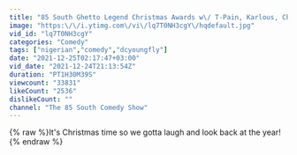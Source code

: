 ```yaml
---
title: "85 South Ghetto Legend Christmas Awards w\/ T-Pain, Karlous, Chico, Clayton Navv"
image: "https:\/\/i.ytimg.com\/vi\/lq7T0NH3cgY\/hqdefault.jpg"
vid_id: "lq7T0NH3cgY"
categories: "Comedy"
tags: ["nigerian","comedy","dcyoungfly"]
date: "2021-12-25T02:17:47+03:00"
vid_date: "2021-12-24T21:13:54Z"
duration: "PT1H30M39S"
viewcount: "33831"
likeCount: "2536"
dislikeCount: ""
channel: "The 85 South Comedy Show"
---
```

{% raw %}It's Christmas time so we gotta laugh and look back at the year!{% endraw %}

